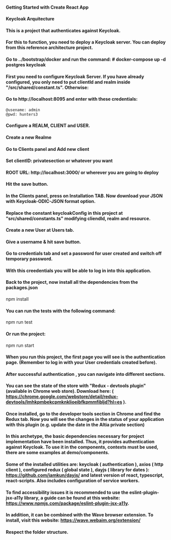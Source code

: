 #### Getting Started with Create React App

#### Keycloak Arquitecture


#### This is a project that authenticates against Keycloak.
#### For this to function, you need to deploy a Keycloak server. You can deploy from this reference architecture project.
#### Go to ../bootstrap/docker and run the command: # docker-compose up -d postgres keycloak


#### First you need to configure Keycloak Server. If you have already configured, you only need to put clientId and realm inside "/src/shared/constant.ts". Otherwise: 

#### Go to http://localhost:8095 and enter with these credentials: 
	@usename: admin
	@pwd: hunters3


#### Configure a REALM, CLIENT and USER.

 #### Create a new Realme
 #### Go to Clients panel and Add new client
 #### Set clientID: privatesection or whatever you want
 #### ROOT URL: http://localhost:3000/  or wherever you are going to deploy
 #### Hit the save button.

 #### In the Clients panel, press on Installation TAB. Now download your JSON with Keycloak-ODIC-JSON format option.
 #### Replace the constant keycloakConfig in this project at "src/shared/constants.ts" modifying cliendId, realm and resource.

 #### Create a new User at Users tab.
 #### Give a username & hit save button.
 #### Go to credentials tab and set a password for user created and switch off temporary password.
 #### With this creedentials you will be able to log in into this application.


#### Back to the project, now install all the dependencies from the packages.json
 
 npm install

#### You can run the tests with the following command:

 npm run test 

#### Or run the project:

 npm run start

 #### When you run this project, the first page you will see is the authentication page. (Remember to log in with your User credentials created before).
 #### After successful authentication , you can navigate into different sections.
 #### You can see the state of the store with "Redux - devtools plugin" (available in Chrome web store). Download here: ( https://chrome.google.com/webstore/detail/redux-devtools/lmhkpmbekcpmknklioeibfkpmmfibljd?hl=es ). 
 #### Once installed, go to the developer tools section in Chrome and find the Redux tab. Now you will see the changes in the status of your application with this plugin (e.g. update the date in the Altia private section) 



#### In this archetype, the basic dependencies necessary for project implementation have been installed. Thus, it provides authentication against Keycloak. To use it in the components, contexts must be used, there are some examples at demo/components.

#### Some of the installed utilities are: keycloak ( authentication ), axios ( http client ), configured redux ( global state ), dayjs ( library for dates ): https://github.com/iamkun/dayjs/ and latest version of react, typescript, react-scripts. Also includes configuration of service workers.

#### To find accessibility issues it is recommended to use the eslint-plugin-jsx-a11y library, a guide can be found at this website: https://www.npmjs.com/package/eslint-plugin-jsx-a11y.

#### In addition, it can be combined with the Wave browser extension. To install, visit this website: https://wave.webaim.org/extension/


#### Respect the folder structure.